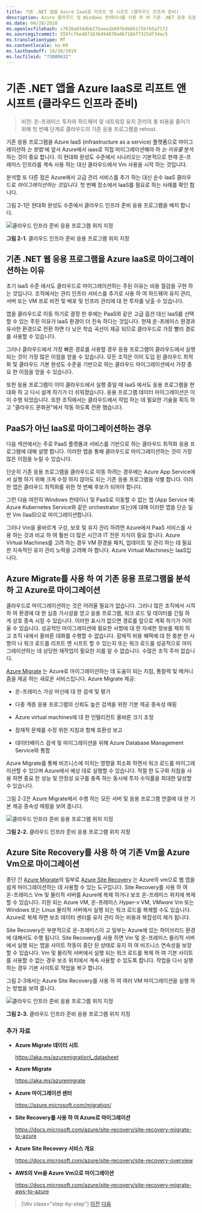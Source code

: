 ```yaml
---
title: 기존 .NET 앱을 Azure IaaS로 리프트 앤 시프트 (클라우드 인프라 준비)
description: Azure 클라우드 및 Windows 컨테이너를 사용 하 여 기존 .NET 응용 프로그램을 현대화.
ms.date: 04/28/2018
ms.openlocfilehash: c7638a034dbb27baea1b097bdb66175bfb5a71f2
ms.sourcegitcommit: 559fcfbe4871636494870a8b716bf7325df34ac5
ms.translationtype: MT
ms.contentlocale: ko-KR
ms.lasthandoff: 10/30/2019
ms.locfileid: "73089632"
---
```

# <a name="lift-and-shift-existing-net-apps-to-azure-iaas-cloud-infrastructure-ready"></a>기존 .NET 앱을 Azure IaaS로 리프트 앤 시프트 (클라우드 인프라 준비)

> 비전: 온-프레미스 투자와 하드웨어 및 네트워킹 유지 관리의 총 비용을 줄이기 위해 첫 번째 단계로 클라우드의 기존 응용 프로그램을 rehost.

기존 응용 프로그램을 Azure IaaS (infrastructure as a service) 플랫폼으로 마이그레이션하 *는 방법* 에 앞서 Azure에서 iaas로 직접 마이그레이션해야 하 *는 이유를* 분석 하는 것이 중요 합니다. 이 현대화 완성도 수준에서 시나리오는 기본적으로 현재 온-프레미스 인프라를 계속 사용 하는 대신 클라우드에서 Vm 사용을 시작 하는 것입니다.

분석할 또 다른 점은 Azure에서 고급 관리 서비스를 추가 하는 대신 순수 IaaS 클라우드로 *마이그레이션하는 것입니다.* 첫 번째 장소에서 IaaS를 필요로 하는 사례를 확인 합니다.

그림 2-1은 현대화 완성도 수준에서 클라우드 인프라 준비 응용 프로그램을 배치 합니다.

![클라우드 인프라 준비 응용 프로그램 위치 지정](./media/image2-1.png)

**그림 2-1.** 클라우드 인프라 준비 응용 프로그램 위치 지정

## <a name="why-migrate-existing-net-web-applications-to-azure-iaas"></a>기존 .NET 웹 응용 프로그램을 Azure IaaS로 마이그레이션하는 이유

초기 IaaS 수준 에서도 클라우드로 마이그레이션하는 주된 이유는 비용 절감을 구현 하는 것입니다. 조직에서는 관리 인프라 서비스를 추가로 사용 하 여 하드웨어 유지 관리, 서버 또는 VM 프로 비전 및 배포 및 인프라 관리에 대 한 투자를 낮출 수 있습니다.

앱을 클라우드로 이동 하기로 결정 한 후에는 PaaS와 같은 고급 옵션 대신 IaaS를 선택할 수 있는 주된 이유가 IaaS 환경이 더 친숙 하다는 것입니다. 현재 온-프레미스 환경과 유사한 환경으로 전환 하면 더 낮은 학습 곡선이 제공 되므로 클라우드로 가장 빨리 경로를 사용할 수 있습니다.

그러나 클라우드에서 가장 빠른 경로를 사용할 경우 응용 프로그램이 클라우드에서 실행 되는 것이 가장 많은 이점을 얻을 수 있습니다. 모든 조직은 이미 도입 된 클라우드 최적화 및 클라우드 기본 완성도 수준을 기반으로 하는 클라우드 마이그레이션에서 가장 중요 한 이점을 얻을 수 있습니다.

또한 응용 프로그램이 이미 클라우드에서 실행 중일 때 IaaS 에서도 응용 프로그램을 현대화 하 고 다시 설계 하기가 더 쉬워졌습니다. 응용 프로그램 데이터 마이그레이션은 이미 수행 되었습니다. 또한 조직에서는 클라우드에서 작업 하는 데 필요한 기술을 획득 하 고 "클라우드 문화권"에서 작동 하도록 전환 했습니다.

## <a name="when-to-migrate-to-iaas-instead-of-to-paas"></a>PaaS가 아닌 IaaS로 마이그레이션하는 경우

다음 섹션에서는 주로 PaaS 플랫폼과 서비스를 기반으로 하는 클라우드 최적화 응용 프로그램에 대해 설명 합니다. 이러한 앱을 통해 클라우드로 마이그레이션하는 것이 가장 많은 이점을 누릴 수 있습니다.

단순히 기존 응용 프로그램을 클라우드로 이동 하려는 경우에는 Azure App Service에서 실행 하기 위해 크게 수정 하지 않아도 되는 기존 응용 프로그램을 식별 합니다. 이러한 앱은 클라우드 최적화를 위한 첫 번째 후보가 되어야 합니다.

그런 다음 여전히 Windows 컨테이너 및 PaaS로 이동할 수 없는 앱 (App Service 예: Azure Kubernetes Service와 같은 orchestrator 또는)에 대해 이러한 앱을 단순 일반 Vm (IaaS)으로 마이그레이션합니다.

그러나 Vm을 올바르게 구성, 보호 및 유지 관리 하려면 Azure에서 PaaS 서비스를 사용 하는 것과 비교 하 여 훨씬 더 많은 시간과 IT 전문 지식이 필요 합니다. Azure Virtual Machines를 고려 하는 경우 VM 환경을 패치, 업데이트 및 관리 하는 데 필요한 지속적인 유지 관리 노력을 고려해 야 합니다. Azure Virtual Machines는 IaaS입니다.

## <a name="use-azure-migrate-to-analyze-and-migrate-your-existing-applications-to-azure"></a>Azure Migrate를 사용 하 여 기존 응용 프로그램을 분석 하 고 Azure로 마이그레이션

클라우드로 마이그레이션하는 것은 어려울 필요가 없습니다. 그러나 많은 조직에서 시작 하 여 환경에 대 한 심층 가시성을 얻고 응용 프로그램, 워크 로드 및 데이터를 긴밀 하 게 상호 종속 시킬 수 있습니다. 이러한 표시가 없으면 경로를 앞으로 계획 하기가 어려울 수 있습니다. 성공적인 마이그레이션에 필요한 사항에 대 한 자세한 정보를 제외 하 고 조직 내에서 올바른 대화를 수행할 수 없습니다. 잠재적 비용 혜택에 대 한 충분 한 사항이 나 워크 로드를 리프트 앤 시프트 할 수 있는지 또는 워크 로드를 성공적으로 마이그레이션하는 데 상당한 재작업이 필요한 지를 알 수 없습니다. 수많은 조직 주저 없습니다.

[Azure Migrate](https://aka.ms/azuremigrate) 는 Azure로 마이그레이션하는 데 도움이 되는 지침, 통찰력 및 메커니즘을 제공 하는 새로운 서비스입니다. Azure Migrate 제공:

- 온-프레미스 가상 머신에 대 한 검색 및 평가

- 다중 계층 응용 프로그램의 신뢰도 높은 검색을 위한 기본 제공 종속성 매핑

- Azure virtual machines에 대 한 인텔리전트 올바른 크기 조정

- 잠재적 문제를 수정 위한 지침과 함께 호환성 보고

- 데이터베이스 검색 및 마이그레이션을 위해 Azure Database Management Service와 통합

Azure Migrate를 통해 비즈니스에 미치는 영향을 최소화 하면서 워크 로드를 마이그레이션할 수 있으며 Azure에서 예상 대로 실행할 수 있습니다. 적절 한 도구와 지침을 사용 하면 중요 한 성능 및 안정성 요구를 충족 하는 동시에 투자 수익률을 최대한 달성할 수 있습니다.

그림 2-2은 Azure Migrate에서 수행 하는 모든 서버 및 응용 프로그램 연결에 대 한 기본 제공 종속성 매핑을 보여 줍니다.

![클라우드 인프라 준비 응용 프로그램 위치 지정](./media/image2-2.png)

**그림 2-2.** 클라우드 인프라 준비 응용 프로그램 위치 지정

## <a name="use-azure-site-recovery-to-migrate-your-existing-vms-to-azure-vms"></a>Azure Site Recovery를 사용 하 여 기존 Vm을 Azure Vm으로 마이그레이션

종단 간 [Azure Migrate](https://aka.ms/azuremigrate)의 일부로 [Azure Site Recovery](https://docs.microsoft.com/azure/site-recovery/site-recovery-overview) 는 Azure의 vm으로 웹 앱을 쉽게 마이그레이션하는 데 사용할 수 있는 도구입니다. Site Recovery를 사용 하 여 온-프레미스 Vm 및 물리적 서버를 Azure에 복제 하거나 보조 온-프레미스 위치에 복제할 수 있습니다. 지원 되는 Azure VM, 온-프레미스 *Hyper-v* VM, *VMware* Vm 또는 Windows 또는 Linux 물리적 서버에서 실행 되는 워크 로드를 복제할 수도 있습니다. Azure로 복제 하면 보조 데이터 센터를 유지 관리 하는 비용과 복잡성이 제거 됩니다.

Site Recovery은 부분적으로 온-프레미스이 고 일부는 Azure에 있는 하이브리드 환경에 대해서도 수행 됩니다. Site Recovery를 사용 하면 Vm 및 온-프레미스 물리적 서버에서 실행 되는 앱을 사이트 작동이 중단 된 상태로 유지 하 여 비즈니스 연속성을 보장할 수 있습니다. Vm 및 물리적 서버에서 실행 되는 워크 로드를 복제 하 여 기본 사이트를 사용할 수 없는 경우 보조 위치에서 계속 사용할 수 있도록 합니다. 작업을 다시 실행 하는 경우 기본 사이트로 작업을 복구 합니다.

그림 2-3에서는 Azure Site Recovery를 사용 하 여 여러 VM 마이그레이션을 실행 하는 방법을 보여 줍니다.

![클라우드 인프라 준비 응용 프로그램 위치 지정](./media/image2-3.png)

**그림 2-3.** 클라우드 인프라 준비 응용 프로그램 위치 지정

### <a name="additional-resources"></a>추가 자료

- **Azure Migrate 데이터 시트**

    <https://aka.ms/azuremigration\_datasheet>

- **Azure Migrate**

    <https://aka.ms/azuremigrate>

- **Azure 마이그레이션 센터**

    <https://azure.microsoft.com/migration/>

- **Site Recovery를 사용 하 여 Azure로 마이그레이션**

    <https://docs.microsoft.com/azure/site-recovery/site-recovery-migrate-to-azure>

- **Azure Site Recovery 서비스 개요**

    <https://docs.microsoft.com/azure/site-recovery/site-recovery-overview>

- **AWS의 Vm을 Azure Vm으로 마이그레이션**

    <https://docs.microsoft.com/azure/site-recovery/site-recovery-migrate-aws-to-azure>

>[!div class="step-by-step"]
>[이전](index.md)
>[다음](migrate-your-relational-databases-to-azure.md) <!-- Next Chapter -->
